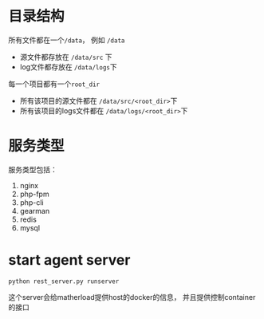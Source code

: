 # 目录结构

所有文件都在一个`/data`， 例如 `/data`

* 源文件都存放在 `/data/src` 下
* log文件都存放在 `/data/logs`下

每一个项目都有一个`root_dir`

* 所有该项目的源文件都在 `/data/src/<root_dir>`下
* 所有该项目的logs文件都在 `/data/logs/<root_dir>`下


# 服务类型

服务类型包括：

1. nginx
2. php-fpm
3. php-cli
4. gearman
5. redis
6. mysql

# start agent server
```
python rest_server.py runserver
```

这个server会给matherload提供host的docker的信息， 并且提供控制container的接口